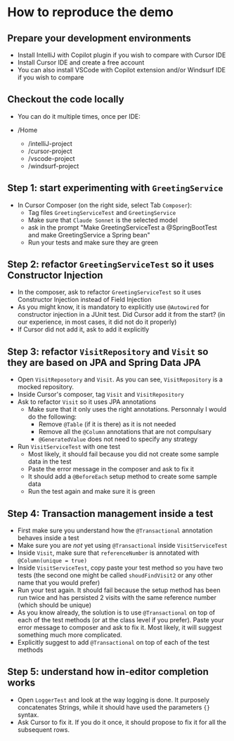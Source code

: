 # How to reproduce the demo

## Prepare your development environments
* Install IntelliJ with Copilot plugin if you wish to compare with Cursor IDE
* Install Cursor IDE and create a free account
* You can also install VSCode with Copilot extension and/or Windsurf IDE if you wish to compare

## Checkout the code locally
* You can do it multiple times, once per IDE:

* /Home
    * /intelliJ-project
    * /cursor-project
    * /vscode-project
    * /windsurf-project

## Step 1: start experimenting with `GreetingService`
* In Cursor Composer (on the right side, select Tab `Composer`): 
    * Tag files `GreetingServiceTest` and `GreetingService`
    * Make sure that `Claude Sonnet` is the selected model
    * ask in the prompt "Make GreetingServiceTest a @SpringBootTest and make GreetingService a Spring bean"
    * Run your tests and make sure they are green

## Step 2: refactor `GreetingServiceTest` so it uses Constructor Injection
* In the composer, ask to refactor `GreetingServiceTest` so it uses Constructor Injection instead of Field Injection
* As you might know, it is mandatory to explicitly use `@Autowired` for constructor injection in a JUnit test. Did Cursor add it from the start? (in our experience, in most cases, it did not do it properly)
* If Cursor did not add it, ask to add it explicitly

## Step 3: refactor `VisitRepository` and `Visit` so they are based on JPA and Spring Data JPA
* Open `VisitReposotory` and `Visit`. As you can see, `VisitRepository` is a mocked repository.
* Inside Cursor's composer, tag `Visit` and `VisitRepository`
* Ask to refactor `Visit` so it uses JPA annotations
    * Make sure that it only uses the right annotations. Personnaly I would do the following:
        * Remove `@Table` (if it is there) as it is not needed
        * Remove all the `@Column` annotations that are not compulsary
        * `@GeneratedValue` does not need to specify any strategy
* Run `VisitServiceTest` with one test
    * Most likely, it should fail because you did not create some sample data in the test
    * Paste the error message in the composer and ask to fix it
    * It should add a `@BeforeEach` setup method to create some sample data
    * Run the test again and make sure it is green

## Step 4: Transaction management inside a test
* First make sure you understand how the `@Transactional` annotation behaves inside a test
* Make sure you are *not* yet using `@Transactional` inside `VisitServiceTest`
* Inside `Visit`, make sure that `referenceNumber` is annotated with `@Column(unique = true)`
* Inside `VisitServiceTest`, copy paste your test method so you have two tests (the second one might be called `shoudFindVisit2` or any other name that you would prefer)
* Run your test again. It should fail because the setup method has been run twice and has persisted 2 visits with the same reference number (which should be unique)
* As you know already, the solution is to use `@Transactional` on top of each of the test methods (or at the class level if you prefer). Paste your error message to composer and ask to fix it. Most likely, it will suggest something much more complicated.
* Explicitly suggest to add `@Transactional` on top of each of the test methods

## Step 5: understand how in-editor completion works
* Open `LoggerTest` and look at the way logging is done. It purposely concatenates Strings, while it should have used the parameters `{}` syntax.
* Ask Cursor to fix it. If you do it once, it should propose to fix it for all the subsequent rows.
